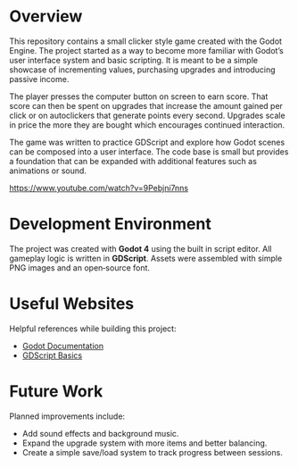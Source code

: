 # Overview

This repository contains a small clicker style game created with the Godot Engine.  The project started as a way to become more familiar with Godot’s user interface system and basic scripting.  It is meant to be a simple showcase of incrementing values, purchasing upgrades and introducing passive income.

The player presses the computer button on screen to earn score.  That score can then be spent on upgrades that increase the amount gained per click or on autoclickers that generate points every second.  Upgrades scale in price the more they are bought which encourages continued interaction.

The game was written to practice GDScript and explore how Godot scenes can be composed into a user interface.  The code base is small but provides a foundation that can be expanded with additional features such as animations or sound.

https://www.youtube.com/watch?v=9Pebjni7nns

# Development Environment

The project was created with **Godot 4** using the built in script editor.  All gameplay logic is written in **GDScript**.  Assets were assembled with simple PNG images and an open‑source font.

# Useful Websites

Helpful references while building this project:
* [Godot Documentation](https://docs.godotengine.org)
* [GDScript Basics](https://docs.godotengine.org/en/stable/tutorials/scripting/gdscript/gdscript_basics.html)

# Future Work

Planned improvements include:
* Add sound effects and background music.
* Expand the upgrade system with more items and better balancing.
* Create a simple save/load system to track progress between sessions.

